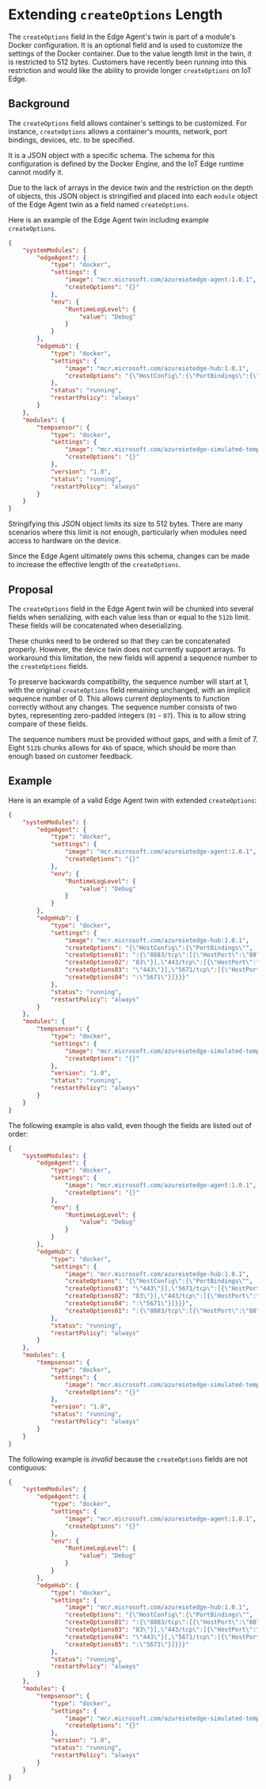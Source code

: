 # Extending `createOptions` Length
The `createOptions` field in the Edge Agent's twin is part of a module's Docker configuration.
It is an optional field and is used to customize the settings of the Docker container.
Due to the value length limit in the twin, it is restricted to 512 bytes.
Customers have recently been running into this restriction and would like the ability to provide longer `createOptions` on IoT Edge.

## Background
The `createOptions` field allows container's settings to be customized.
For instance, `createOptions` allows a container's mounts, network, port bindings, devices, etc. to be specified.

It is a JSON object with a specific schema.
The schema for this configuration is defined by the Docker Engine, and the IoT Edge runtime cannot modify it.

Due to the lack of arrays in the device twin and the restriction on the depth of objects, this JSON object is stringified and placed into each `module` object of the Edge Agent twin as a field named `createOptions`.

Here is an example of the Edge Agent twin including example `createOptions`.

```json
{
    "systemModules": {
        "edgeAgent": {
            "type": "docker",
            "settings": {
                "image": "mcr.microsoft.com/azureiotedge-agent:1.0.1",
                "createOptions": "{}"
            },
            "env": {
                "RuntimeLogLevel": {
                    "value": "Debug"
                }
            }
        },
        "edgeHub": {
            "type": "docker",
            "settings": {
                "image": "mcr.microsoft.com/azureiotedge-hub:1.0.1",
                "createOptions": "{\"HostConfig\":{\"PortBindings\":{\"8883/tcp\":[{\"HostPort\":\"8883\"}],\"443/tcp\":[{\"HostPort\":\"443\"}],\"5671/tcp\":[{\"HostPort\":\"5671\"}]}}}"
            },
            "status": "running",
            "restartPolicy": "always"
        }
    },
    "modules": {
        "tempsensor": {
            "type": "docker",
            "settings": {
                "image": "mcr.microsoft.com/azureiotedge-simulated-temperature-sensor:1.0.1",
                "createOptions": "{}"
            },
            "version": "1.0",
            "status": "running",
            "restartPolicy": "always"
        }
    }
}
```

Stringifying this JSON object limits its size to 512 bytes.
There are many scenarios where this limit is not enough, particularly when modules need access to hardware on the device.

Since the Edge Agent ultimately owns this schema, changes can be made to increase the effective length of the `createOptions`.

## Proposal

The `createOptions` field in the Edge Agent twin will be chunked into several fields when serializing, with each value less than or equal to the `512b` limit.
These fields will be concatenated when deserializing.

These chunks need to be ordered so that they can be concatenated properly.
However, the device twin does not currently support arrays.
To workaround this limitation, the new fields will append a sequence number to the `createOptions` fields.

To preserve backwards compatibility, the sequence number will start at 1, with the original `createOptions` field remaining unchanged, with an implicit sequence number of 0.
This allows current deployments to function correctly without any changes.
The sequence number consists of two bytes, representing zero-padded integers (`01` - `07`).
This is to allow string compare of these fields.

The sequence numbers must be provided without gaps, and with a limit of 7.
Eight `512b` chunks allows for `4kb` of space, which should be more than enough based on customer feedback.

## Example
Here is an example of a valid Edge Agent twin with extended `createOptions`:

```json
{
    "systemModules": {
        "edgeAgent": {
            "type": "docker",
            "settings": {
                "image": "mcr.microsoft.com/azureiotedge-agent:1.0.1",
                "createOptions": "{}"
            },
            "env": {
                "RuntimeLogLevel": {
                    "value": "Debug"
                }
            }
        },
        "edgeHub": {
            "type": "docker",
            "settings": {
                "image": "mcr.microsoft.com/azureiotedge-hub:1.0.1",
                "createOptions": "{\"HostConfig\":{\"PortBindings\"",
                "createOptions01": ":{\"8883/tcp\":[{\"HostPort\":\"88",
                "createOptions02": "83\"}],\"443/tcp\":[{\"HostPort\":",
                "createOptions03": "\"443\"}],\"5671/tcp\":[{\"HostPort\"",
                "createOptions04": ":\"5671\"}]}}}"
            },
            "status": "running",
            "restartPolicy": "always"
        }
    },
    "modules": {
        "tempsensor": {
            "type": "docker",
            "settings": {
                "image": "mcr.microsoft.com/azureiotedge-simulated-temperature-sensor:1.0.1",
                "createOptions": "{}"
            },
            "version": "1.0",
            "status": "running",
            "restartPolicy": "always"
        }
    }
}
```

The following example is also valid, even though the fields are listed out of order:

```json
{
    "systemModules": {
        "edgeAgent": {
            "type": "docker",
            "settings": {
                "image": "mcr.microsoft.com/azureiotedge-agent:1.0.1",
                "createOptions": "{}"
            },
            "env": {
                "RuntimeLogLevel": {
                    "value": "Debug"
                }
            }
        },
        "edgeHub": {
            "type": "docker",
            "settings": {
                "image": "mcr.microsoft.com/azureiotedge-hub:1.0.1",
                "createOptions": "{\"HostConfig\":{\"PortBindings\"",
                "createOptions03": "\"443\"}],\"5671/tcp\":[{\"HostPort\"",
                "createOptions02": "83\"}],\"443/tcp\":[{\"HostPort\":",
                "createOptions04": ":\"5671\"}]}}}",
                "createOptions01": ":{\"8883/tcp\":[{\"HostPort\":\"88"
            },
            "status": "running",
            "restartPolicy": "always"
        }
    },
    "modules": {
        "tempsensor": {
            "type": "docker",
            "settings": {
                "image": "mcr.microsoft.com/azureiotedge-simulated-temperature-sensor:1.0.1",
                "createOptions": "{}"
            },
            "version": "1.0",
            "status": "running",
            "restartPolicy": "always"
        }
    }
}
```

The following example is *invalid* because the `createOptions` fields are not contiguous:

```json
{
    "systemModules": {
        "edgeAgent": {
            "type": "docker",
            "settings": {
                "image": "mcr.microsoft.com/azureiotedge-agent:1.0.1",
                "createOptions": "{}"
            },
            "env": {
                "RuntimeLogLevel": {
                    "value": "Debug"
                }
            }
        },
        "edgeHub": {
            "type": "docker",
            "settings": {
                "image": "mcr.microsoft.com/azureiotedge-hub:1.0.1",
                "createOptions": "{\"HostConfig\":{\"PortBindings\"",
                "createOptions01": ":{\"8883/tcp\":[{\"HostPort\":\"88",
                "createOptions03": "83\"}],\"443/tcp\":[{\"HostPort\":",
                "createOptions04": "\"443\"}],\"5671/tcp\":[{\"HostPort\"",
                "createOptions05": ":\"5671\"}]}}}"
            },
            "status": "running",
            "restartPolicy": "always"
        }
    },
    "modules": {
        "tempsensor": {
            "type": "docker",
            "settings": {
                "image": "mcr.microsoft.com/azureiotedge-simulated-temperature-sensor:1.0.1",
                "createOptions": "{}"
            },
            "version": "1.0",
            "status": "running",
            "restartPolicy": "always"
        }
    }
}
```
